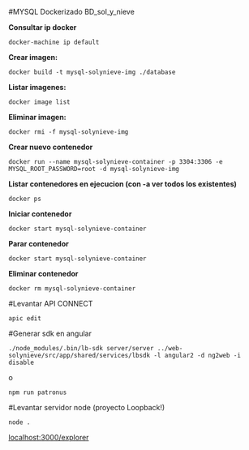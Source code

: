 #MYSQL Dockerizado BD_sol_y_nieve

**Consultar ip docker**
```
docker-machine ip default
```
**Crear imagen:** 
```
docker build -t mysql-solynieve-img ./database
```
**Listar imagenes:** 
```
docker image list
```
**Eliminar imagen:**
```
docker rmi -f mysql-solynieve-img
```
**Crear nuevo contenedor**
```
docker run --name mysql-solynieve-container -p 3304:3306 -e MYSQL_ROOT_PASSWORD=root -d mysql-solynieve-img
```
**Listar contenedores en ejecucion (con -a ver todos los existentes)**
```
docker ps
```
**Iniciar contenedor**
```
docker start mysql-solynieve-container
```
**Parar contenedor**
```
docker start mysql-solynieve-container
```
**Eliminar contenedor**
```
docker rm mysql-solynieve-container
```

#Levantar API CONNECT
```
apic edit
```

#Generar sdk en angular
```
./node_modules/.bin/lb-sdk server/server ../web-solynieve/src/app/shared/services/lbsdk -l angular2 -d ng2web -i disable
```
o
```
npm run patronus
```

#Levantar servidor node (proyecto Loopback!)
```
node .
```
[localhost:3000/explorer](http://localhost:3000/explorer)